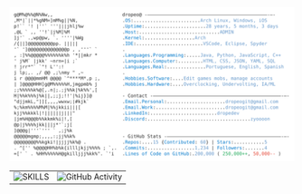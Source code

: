 <a href="https://github.com/dropeo">
  <picture>
    <source media="(prefers-color-scheme: dark)" srcset="https://raw.githubusercontent.com/dropeo/dropeo/main/dark_mode.svg">
    <img alt="Pedro Oliveira GitHub Profile README" src="https://raw.githubusercontent.com/dropeo/dropeo/main/light_mode.svg">
  </picture>
</a>

<br>

<!-- Tabela para exibir os gráficos lado a lado -->
<table>
  <tr>
    <td>
      <!-- Gráfico de Linguagens -->
      <img src="https://github-readme-stats.vercel.app/api/top-langs/?username=dropeo&layout=compact&langs_count=6&theme=tokyonight&title=SKILLS" alt="SKILLS">
    </td>
    <td>
      <!-- Gráfico de Atividade -->
      <img src="https://github-readme-activity-graph.cyclic.app/graph?username=dropeo&theme=tokyonight" alt="GitHub Activity">
    </td>
  </tr>
</table>

<!-- Forçar atualização -->
<!-- Atualizado: 2025-02-25 -->
